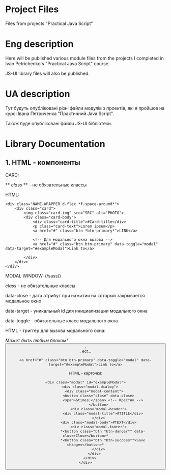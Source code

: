 # Project Files
Files from projects "Practical Java Script"

# Eng description
Here will be published various module files from the projects I completed in Ivan Petrichenko's "Practical Java Script" course.

JS-UI library files will also be published.

# UA description
Тут будуть опубліковані різні файли модулів з проектів, які я пройшов на курсі Івана Петриченка "Практичний Java Script".

Також буде опубліковані файли JS-UI бібліотеки.


# Library Documentation
## 1. HTML - компоненты

CARD:

** *class* ** - не обязательные классы

HTML:

    <div class="NAME-WRAPPER d-flex *f-space-around*">
        <div class="card">
            <img class="card-img" src="SRC" alt="PHOTO">
            <div class="card-body">
                <div class="card-title">#Card-title</div>
                <p class="card-text">Lorem ipsum</p>
                <a href="#" class="btn *btn-primary*">LINK</a>

                <!-- Для модального окна вызова -->
                <a href="#" class="btn btn-primary" data-toggle="modal" data-target="#exampleModal">Link to</a>   
                
            </div>
        </div>
    </div>

MODAL WINDOW: (/sass/)

*class* - не обязательные классы

data-close - дата атрибут при нажатии на который закрывается модальное окно


data-target -  уникальный id для инициализации модального окна

data-toggle - обязательные класс модального окна

HTML - триггер для вызова модального окна:

*Может быть любым блоком! <button>, <div>, <a> ect...*

    <a href="#" class="btn btn-primary" data-toggle="modal" data-target="#exampleModal">Link to</a>

HTML - карточки: 

    <div class="modal" id="exampleModal">
        <div class="modal-dialog">
            <div class="modal-content">
                <button class="close" data-close>
                    <span>&times;</span> <!-- Крестик -->
                </button>
                <div class="modal-header">
                    <div class="modal-title">#TITLE</div>
                </div>
                <div class="modal-body">#TEXT</div>
                <div class="modal-footer">
                    *<button class="btn *btn-danger*" data-close>Close</button>*
                    *<button class="btn *btn-success*">Save changes</button>*
                </div>
            </div>
        </div>
    </div>
